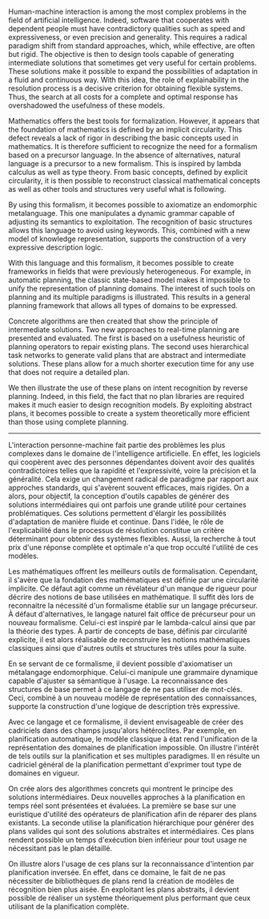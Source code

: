 Human-machine interaction is among the most complex problems in the field of artificial intelligence. Indeed, software that cooperates with dependent people must have contradictory qualities such as speed and expressiveness, or even precision and generality. This requires a radical paradigm shift from standard approaches, which, while effective, are often but rigid. The objective is then to design tools capable of generating intermediate solutions that sometimes get very useful for certain problems. These solutions make it possible to expand the possibilities of adaptation in a fluid and continuous way. With this idea, the role of explainability in the resolution process is a decisive criterion for obtaining flexible systems. Thus, the search at all costs for a complete and optimal response has overshadowed the usefulness of these models.

Mathematics offers the best tools for formalization. However, it appears that the foundation of mathematics is defined by an implicit circularity. This defect reveals a lack of rigor in describing the basic concepts used in mathematics. It is therefore sufficient to recognize the need for a formalism based on a precursor language. In the absence of alternatives, natural language is a precursor to a new formalism. This is inspired by lambda calculus as well as type theory. From basic concepts, defined by explicit circularity, it is then possible to reconstruct classical mathematical concepts as well as other tools and structures very useful what is following.

By using this formalism, it becomes possible to axiomatize an endomorphic metalanguage. This one manipulates a dynamic grammar capable of adjusting its semantics to exploitation. The recognition of basic structures allows this language to avoid using keywords. This, combined with a new model of knowledge representation, supports the construction of a very expressive description logic.

With this language and this formalism, it becomes possible to create frameworks in fields that were previously heterogeneous. For example, in automatic planning, the classic state-based model makes it impossible to unify the representation of planning domains. The interest of such tools on planning and its multiple paradigms is illustrated. This results in a general planning framework that allows all types of domains to be expressed.

Concrete algorithms are then created that show the principle of intermediate solutions. Two new approaches to real-time planning are presented and evaluated. The first is based on a usefulness heuristic of planning operators to repair existing plans. The second uses hierarchical task networks to generate valid plans that are abstract and intermediate solutions. These plans allow for a much shorter execution time for any use that does not require a detailed plan.

We then illustrate the use of these plans on intent recognition by reverse planning. Indeed, in this field, the fact that no plan libraries are required makes it much easier to design recognition models. By exploiting abstract plans, it becomes possible to create a system theoretically more efficient than those using complete planning.

---

L'interaction personne-machine fait partie des problèmes les plus complexes dans le domaine de l'intelligence artificielle. En effet, les logiciels qui coopèrent avec des personnes dépendantes doivent avoir des qualités contradictoires telles que la rapidité et l'expressivité, voire la précision et la généralité. Cela exige un changement radical de paradigme par rapport aux approches standards, qui s'avèrent souvent efficaces, mais rigides. On a alors, pour objectif, la conception d'outils capables de générer des solutions intermédiaires qui ont parfois une grande utilité pour certaines problématiques. Ces solutions permettent d'élargir les possibilités d'adaptation de manière fluide et continue. Dans l'idée, le rôle de l'explicabilité dans le processus de résolution constitue un critère déterminant pour obtenir des systèmes flexibles. Aussi, la recherche à tout prix d'une réponse complète et optimale n'a que trop occulté l'utilité de ces modèles.

Les mathématiques offrent les meilleurs outils de formalisation. Cependant, il s'avère que la fondation des mathématiques est définie par une circularité implicite. Ce défaut agit comme un révélateur d'un manque de rigueur pour décrire des notions de base utilisées en mathématique. Il suffit dès lors de reconnaitre la nécessité d'un formalisme établie sur un langage précurseur. À défaut d'alternatives, le langage naturel fait office de précurseur pour un nouveau formalisme. Celui-ci est inspiré par le lambda-calcul ainsi que par la théorie des types. À partir de concepts de base, définis par circularité explicite, il est alors réalisable de reconstruire les notions mathématiques classiques ainsi que d'autres outils et structures très utiles pour la suite.

En se servant de ce formalisme, il devient possible d'axiomatiser un métalangage endomorphique. Celui-ci manipule une grammaire dynamique capable d'ajuster sa sémantique à l'usage. La reconnaissance des structures de base permet à ce langage de ne pas utiliser de mot-clés. Ceci, combiné à un nouveau modèle de représentation des connaissances, supporte la construction d'une logique de description très expressive.

Avec ce langage et ce formalisme, il devient envisageable de créer des cadriciels dans des champs jusqu'alors hétéroclites. Par exemple, en planification automatique, le modèle classique à état rend l'unification de la représentation des domaines de planification impossible. On illustre l'intérêt de tels outils sur la planification et ses multiples paradigmes. Il en résulte un cadriciel général de la planification permettant d'exprimer tout type de domaines en vigueur.

On crée alors des algorithmes concrets qui montrent le principe des solutions intermédiaires. Deux nouvelles approches à la planification en temps réel sont présentées et évaluées. La première se base sur une euristique d'utilité des opérateurs de planification afin de réparer des plans existants. La seconde utilise la planification hiérarchique pour générer des plans valides qui sont des solutions abstraites et intermédiaires. Ces plans rendent possible un temps d'exécution bien inférieur pour tout usage ne nécessitant pas le plan détaillé.

On illustre alors l'usage de ces plans sur la reconnaissance d'intention par planification inversée. En effet, dans ce domaine, le fait de ne pas nécessiter de bibliothèques de plans rend la création de modèles de récognition bien plus aisée. En exploitant les plans abstraits, il devient possible de réaliser un système théoriquement plus performant que ceux utilisant de la planification complète.
